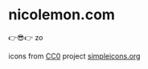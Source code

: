 # nicolemon.com

👉😎👉 zo

icons from
[CC0](https://github.com/simple-icons/simple-icons/blob/develop/LICENSE.md)
project [simpleicons.org](https://simpleicons.org/)
